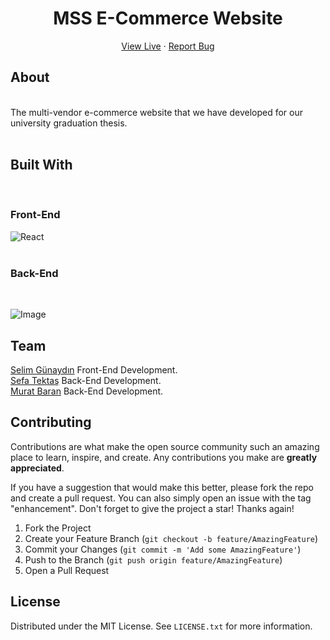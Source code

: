 
<div align="center">
  <h1 align="center">MSS E-Commerce Website</h1>
  <p align="center">
    <a href="http://e-commerce.mssdev.online/">View Live</a>
    ·
    <a href="https://github.com/sfatektas/MSS_E-Commerce/issues/new">Report Bug</a>
  </p>
</div>

<!-- ABOUT THE PROJECT -->
## About
</br>
The multi-vendor e-commerce website that we have developed for our university graduation thesis.
</br></br>

## Built With
</br>
<h3>Front-End</h3>
</hr>
<div style="display:flex"><img alt="" src="https://img.shields.io/badge/JavaScript-F7DF1E?style=for-the-badge&logo=javascript&logoColor=black" />
<img alt="React" src="https://img.shields.io/badge/React-20232A?style=for-the-badge&logo=react&logoColor=61DAFB" />
<img alt="" src="https://img.shields.io/badge/React_Router-CA4245?style=for-the-badge&logo=react-router&logoColor=white" />
<img alt="" src="https://img.shields.io/badge/zustand-00000F?style=for-the-badge&logo=react-router&logoColor=white" />
<img alt="" src="https://img.shields.io/badge/Sass-CC6699?style=for-the-badge&logo=sass&logoColor=white" />
<img alt="" src="https://img.shields.io/badge/Bootstrap-563D7C?style=for-the-badge&logo=bootstrap&logoColor=white" />
<img alt="" src="https://img.shields.io/badge/HTML5-E34F26?style=for-the-badge&logo=html5&logoColor=white" /></div>
</br>
<h3>Back-End</h3>
</hr>
<div style="display:flex">
<img alt="" src="https://img.shields.io/badge/C%23-239120?style=for-the-badge&logo=c-sharp&logoColor=white" />
<img alt="" src="https://img.shields.io/badge/.NET-5C2D91?style=for-the-badge&logo=.net&logoColor=white" />
<img alt="" src="https://img.shields.io/badge/WebApi-0082C9?style=for-the-badge&logo=json&logoColor=white" />
<img alt="" src="https://img.shields.io/badge/MySQL-00000F?style=for-the-badge&logo=mysql&logoColor=white" />
<img alt="" src="https://img.shields.io/badge/redis-B93216?style=for-the-badge&logo=redis&logoColor=white" />
<img alt="" src="https://img.shields.io/badge/signalr-16B991?style=for-the-badge&logo=signalr&logoColor=white" />
<img alt="" src="https://img.shields.io/badge/RabbitMQ-FE8A00?style=for-the-badge&logo=rabbitmq&logoColor=white" />
<img alt="" src="https://img.shields.io/badge/azure-0055B4?style=for-the-badge&logo=microsoft-azure&logoColor=white" />
</div>

</br>

![Image](https://i.hizliresim.com/5j6tfl6.png)


## Team

[Selim Günaydın](https://github.com/selimgunaydin) Front-End Development. </br>
[Sefa Tektaş](https://github.com/sfatektas) Back-End Development.</br>
[Murat Baran](https://github.com/muratBarann) Back-End Development.

<!-- CONTRIBUTING -->
## Contributing

Contributions are what make the open source community such an amazing place to learn, inspire, and create. Any contributions you make are **greatly appreciated**.

If you have a suggestion that would make this better, please fork the repo and create a pull request. You can also simply open an issue with the tag "enhancement".
Don't forget to give the project a star! Thanks again!

1. Fork the Project
2. Create your Feature Branch (`git checkout -b feature/AmazingFeature`)
3. Commit your Changes (`git commit -m 'Add some AmazingFeature'`)
4. Push to the Branch (`git push origin feature/AmazingFeature`)
5. Open a Pull Request



<!-- LICENSE -->
## License

Distributed under the MIT License. See `LICENSE.txt` for more information.
